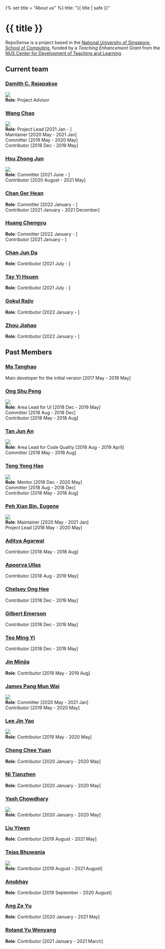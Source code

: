 {% set title = "About us" %}
<frontmatter>
  title: "{{ title | safe }}"
</frontmatter>

<h1 class="display-3"><md>{{ title }}</md></h1>

RepoSense is a project based in the [National University of Singapore, School of Computing](http://www.comp.nus.edu.sg/), funded by a _Teaching Enhancement Grant_ from the [NUS Center for Development of Teaching and Learning](http://www.cdtl.nus.edu.sg/).

<!-- ==================================================================================================== -->

## Current team

### [Damith C. Rajapakse](http://www.comp.nus.edu.sg/~damithch)
![](https://avatars.githubusercontent.com/u/1673303?s=150&v=4)<br/>
**Role**: Project Advisor

<!-- ------------------------------------------------------------------------------------------------------ -->

### [Wang Chao](https://github.com/fzdy1914)
![](https://avatars3.githubusercontent.com/u/35621726?s=150&v=4)<br/>
**Role**: Project Lead [2021 Jan - ]<br/>
Maintainer [2020 May - 2021 Jan]<br/>
Committer [2019 May - 2020 May]<br/>
Contributor [2018 Dec - 2019 May]<br/>

<!-- ------------------------------------------------------------------------------------------------------ -->

### [Hsu Zhong Jun](https://github.com/dcshzj)
![](https://avatars.githubusercontent.com/u/27919917?s=150&v=4)<br/>
**Role**: Committer [2021 June - ]<br/>
Contributor [2020 August - 2021 May]<br/>

<!-- ------------------------------------------------------------------------------------------------------ -->

### [Chan Ger Hean](https://github.com/gerhean)
**Role**: Committer [2022 January - ]<br/>
Contributor [2021 January - 2021 December]<br/>

<!-- ------------------------------------------------------------------------------------------------------ -->

### [Huang Chengyu](https://github.com/HCY123902)
**Role**: Committer [2022 January - ]<br/>
Contributor [2021 January - ]<br/>

<!-- ------------------------------------------------------------------------------------------------------ -->

### [Chan Jun Da](https://github.com/chan-j-d)
**Role**: Contributor [2021 July - ]<br/>

<!-- ------------------------------------------------------------------------------------------------------ -->

### [Tay Yi Hsuen](https://github.com/yhtMinceraft1010X)
**Role**: Contributor [2021 July - ]<br/>

<!-- ------------------------------------------------------------------------------------------------------ -->

### [Gokul Rajiv](https://github.com/gok99)
**Role**: Contributor [2022 January - ]<br/>

<!-- ------------------------------------------------------------------------------------------------------ -->

### [Zhou Jiahao](https://github.com/Zhou-Jiahao-1998)
**Role**: Contributor [2022 January - ]<br/>

<!-- ------------------------------------------------------------------------------------------------------ -->

## Past Members

### [Ma Tanghao](https://github.com/harryggg)
Main developer for the initial version [2017 May - 2018 May]

<!-- ------------------------------------------------------------------------------------------------------ -->

### [Ong Shu Peng](https://github.com/ongspxm)
![](https://avatars0.githubusercontent.com/u/1430854?s=150&v=4)<br/>
**Role**: Area Lead for UI [2018 Dec - 2019 May]<br/>
Committer [2018 Aug - 2018 Dec]<br/>
Contributor [2018 May - 2018 Aug]<br/>

<!-- ------------------------------------------------------------------------------------------------------ -->

### [Tan Jun An](https://github.com/yamidark)
![](https://avatars3.githubusercontent.com/u/18352498?s=150&v=4)<br/>
**Role**: Area Lead for Code Quality [2018 Aug - 2019 April]<br/>
Committer [2018 May - 2018 Aug]<br/>

<!-- ------------------------------------------------------------------------------------------------------ -->

### [Teng Yong Hao](https://github.com/yong24s)
![](https://avatars2.githubusercontent.com/u/2003406?s=150&v=4)<br/>
**Role**: 
Mentor [2018 Dec - 2020 May]<br/>
Committer [2018 Aug - 2018 Dec]<br/>
Contributor [2018 May - 2018 Aug]<br/>

<!-- ------------------------------------------------------------------------------------------------------ -->

### [Peh Xian Bin, Eugene](https://github.com/eugenepeh)
![](https://avatars.githubusercontent.com/u/19277206?s=150&v=4)<br/>
**Role**: Maintainer [2020 May - 2021 Jan]<br/>
Project Lead [2018 May - 2020 May]<br/>

<!-- ------------------------------------------------------------------------------------------------------ -->

### [Aditya Agarwal](https://github.com/adityaa1998)
Contributor [2018 May - 2018 Aug]

<!-- ------------------------------------------------------------------------------------------------------ -->

### [Apoorva Ullas](https://github.com/apoorva17)
Contributor [2018 Aug - 2019 May]

<!-- ------------------------------------------------------------------------------------------------------ -->

### [Chelsey Ong Hee](https://github.com/chelseyong)
Contributor [2018 Dec - 2019 May]

<!-- ------------------------------------------------------------------------------------------------------ -->

### [Gilbert Emerson](https://github.com/emer7)
Contributor [2018 Dec - 2019 May]

<!-- ------------------------------------------------------------------------------------------------------ -->

### [Teo Ming Yi](https://github.com/myteo)
Contributor [2018 Dec - 2019 May]

<!-- ------------------------------------------------------------------------------------------------------ -->

### [Jin Minjia](https://github.com/bluein-green)
**Role**: Contributor [2019 May - 2019 Aug]<br/>

<!-- ------------------------------------------------------------------------------------------------------ -->

### [James Pang Mun Wai](https://github.com/jamessspanggg)
![](https://avatars1.githubusercontent.com/u/32864116?s=150&v=4)<br/>
**Role**: Committer [2020 May - 2021 Jan]<br/>
Contributor [2019 May - 2020 May]<br/>

<!-- ------------------------------------------------------------------------------------------------------ -->

### [Lee Jin Yao](https://github.com/jylee-git)
![](https://avatars3.githubusercontent.com/u/35756209?s=150&v=4)<br/>
**Role**: Contributor [2019 May - 2020 May]<br/>

<!-- ------------------------------------------------------------------------------------------------------ -->

### [Chong Chee Yuan](https://github.com/ccyccyccy)
**Role**: Contributor [2020 January - 2020 May]<br/>

<!-- ------------------------------------------------------------------------------------------------------ -->

### [Ni Tianzhen](https://github.com/niqiukun)
**Role**: Contributor [2020 January - 2020 May]<br/>

<!-- ------------------------------------------------------------------------------------------------------ -->

### [Yash Chowdhary](https://github.com/yash-chowdhary)
![](https://avatars2.githubusercontent.com/u/21968718?s=150&v=4)<br/>
**Role**: Contributor [2020 January - 2020 May]<br/>

<!-- ------------------------------------------------------------------------------------------------------ -->

### [Liu Yiwen](https://github.com/0blivious)
**Role**: Contributor [2019 August - 2021 May]<br/>

<!-- ------------------------------------------------------------------------------------------------------ -->

### [Tejas Bhuwania](https://github.com/Tejas2805)
![](https://avatars2.githubusercontent.com/u/35946746?s=150&v=4)<br/>
**Role**: Contributor [2019 August - 2021 August]<br/>

<!-- ------------------------------------------------------------------------------------------------------ -->

### [Anubhav](https://github.com/anubh-v)
**Role**: Contributor [2019 September - 2020 August]<br/>

<!-- ------------------------------------------------------------------------------------------------------ -->

### [Ang Ze Yu](https://github.com/ang-zeyu)
**Role**: Contributor [2020 January - 2021 May]<br/>

<!-- ------------------------------------------------------------------------------------------------------ -->

### [Roland Yu Wenyang](https://github.com/rolandyuwy)
**Role**: Contributor [2021 January - 2021 March]<br/>

